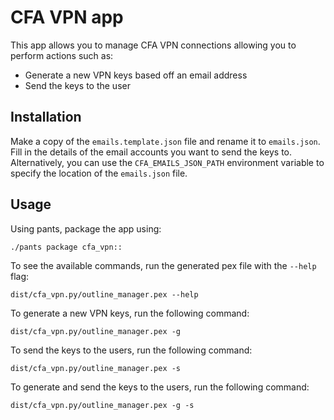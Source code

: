 # CFA VPN app

This app allows you to manage CFA VPN connections allowing you to perform actions such as:

- Generate a new VPN keys based off an email address
- Send the keys to the user

## Installation

Make a copy of the `emails.template.json` file and rename it to `emails.json`. Fill in the details of the email accounts you want to send the keys to. Alternatively, you can use the `CFA_EMAILS_JSON_PATH` environment variable to specify the location of the `emails.json` file.

## Usage

Using pants, package the app using:

```
./pants package cfa_vpn::
```

To see the available commands, run the generated pex file with the `--help` flag:

```
dist/cfa_vpn.py/outline_manager.pex --help
```

To generate a new VPN keys, run the following command:

```
dist/cfa_vpn.py/outline_manager.pex -g
```

To send the keys to the users, run the following command:

```
dist/cfa_vpn.py/outline_manager.pex -s
```

To generate and send the keys to the users, run the following command:

```
dist/cfa_vpn.py/outline_manager.pex -g -s
```
